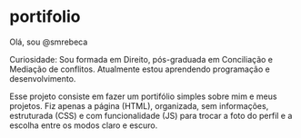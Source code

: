 # portifolio

Olá, sou @smrebeca

Curiosidade: Sou formada em Direito, pós-graduada em Conciliação e Mediação de conflitos.
Atualmente estou aprendendo programação e desenvolvimento.

Esse projeto consiste em fazer um portifólio simples sobre mim e meus projetos. Fiz apenas a página (HTML), organizada, sem informações, estruturada (CSS) e com funcionalidade (JS) para trocar a foto do perfil e a escolha entre os modos claro e escuro.